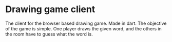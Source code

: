 # Drawing game client
The client for the browser based drawing game. Made in dart. The objective of the game is simple. One player draws the given word, and the others in the room have to guess what the word is.
